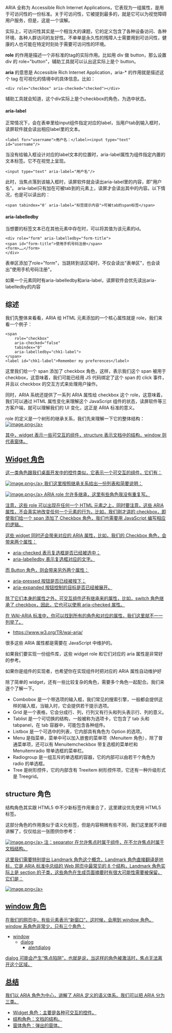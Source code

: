 ARIA 全称为 Accessible Rich Internet Applications，它表现为一组属性，是用于可访问性的一份标准。关于可访问性，它被提到最多的，就是它可以为视觉障碍用户服务，但是，这是一个误解。

实际上，可访问性其实是一个相当大的课题，它的定义包含了各种设备访问、各种环境、各种人群访问的友好性。不单单是永久性的残障人士需要用到可访问性，健康的人也可能在特定时刻处于需要可访问性的环境。

**role** 的作用是描述一个非标准的tag的实际作用。比如用 div 做 button，那么设置 div 的 role="button"，辅助工具就可以认出这实际上是个 button。

**aria** 的意思是 Accessible Rich Internet Application，aria-* 的作用就是描述这个 tag 在可视化的情境中的具体信息。比如：
```
<div role="checkbox" aria-checked="checked"></div>
```
辅助工具就会知道，这个div实际上是个checkbox的角色，为选中状态。

#### aria-label
正常情况下，会在表单里给input组件指定对应的label，当用户tab到输入框时，读屏软件就会读出相应label里的文本。
```
<label for="username">用户名：</label><input type="text" id="username"/>
```
当没有给输入框设计对应的label文本的位置时，aria-label属性为组件指定内置的文本标签。它不在视觉上呈现。
```
<input type="text" aria-label="用户名"/>
```
此时，当焦点落到该输入框时，读屏软件就会读出aria-label里的内容，即"用户名"。
aria-label只有加在可被tab到的元素上，读屏才会读出其中的内容。以下情况，也是可以读出的：
```
<span tabindex="0″ aria-label="标签提示内容">可被tab的span标签</span>
```

#### aria-labelledby
当想要的标签文本已在其他元素中存在时，可以将其值为该元素的id。
```
<div role="form" aria-labelledby="form-title">
<span id="form-title">使用手机号码注册</span>
<form>……</form>
</div>
```
表单区添加了role="form"，当跳转到该区域时，不仅会读出"表单区"，也会读出"使用手机号码注册"。

如果一个元素同时有aria-labelledby和aria-label，读屏软件会优先读出aria-labelledby的内容


## 综述
我们先整体来看看，ARIA 给 HTML 元素添加的一个核心属性就是 role，我们来看一个例子：  
```
<span 
    role="checkbox" 
    aria-checked="false" 
    tabindex="0" 
    aria-labelledby="chk1-label">
</span>
<label id="chk1-label">Remember my preferences</label>
```
这里我们给一个 span 添加了 checkbox 角色，这样，表示我们这个 span 被用于 checkbox，这意味着，我们可能已经用 JS 代码绑定了这个 span 的 click 事件，并且以 checkbox 的交互方式来处理用户操作。

同时，ARIA 系统还提供了一系列 ARIA 属性给 checkbox 这个 role，这意味着，我们可以通过 HTML 属性变化来理解这个 JavaScript 组件的状态，读屏软件等三方客户端，就可以理解我们的 UI 变化，这正是 ARIA 标准的意义。

role 的定义是一个树形的继承关系，我们先来理解一下它的整体结构：
<a data-fancybox title="image.png" href="https://p6-juejin.byteimg.com/tos-cn-i-k3u1fbpfcp/f00966c831d344259a379ee753cbafd5~tplv-k3u1fbpfcp-watermark.image?">![image.png](https://p6-juejin.byteimg.com/tos-cn-i-k3u1fbpfcp/f00966c831d344259a379ee753cbafd5~tplv-k3u1fbpfcp-watermark.image?)</a>

其中，widget 表示一些可交互的组件，structure 表示文档中的结构，window 则代表窗体。

## Widget 角色
这一类角色跟我们桌面开发中的控件类似，它表示一个可交互的组件，它们有：

<a data-fancybox title="image.png" href="https://p1-juejin.byteimg.com/tos-cn-i-k3u1fbpfcp/7d9683de5be74b0d9a04c91fd07f871e~tplv-k3u1fbpfcp-watermark.image?">![image.png](https://p1-juejin.byteimg.com/tos-cn-i-k3u1fbpfcp/7d9683de5be74b0d9a04c91fd07f871e~tplv-k3u1fbpfcp-watermark.image?)</a>
我们这里按照继承关系给出一份列表和简要说明：

<a data-fancybox title="image.png" href="https://p3-juejin.byteimg.com/tos-cn-i-k3u1fbpfcp/08f6208df2b64874b07bcaf7d2502d47~tplv-k3u1fbpfcp-watermark.image?">![image.png](https://p3-juejin.byteimg.com/tos-cn-i-k3u1fbpfcp/08f6208df2b64874b07bcaf7d2502d47~tplv-k3u1fbpfcp-watermark.image?)</a>
ARIA role 允许多继承，这里有些角色我没有重复写。

注意，这些 role 可以出现在任何一个 HTML 元素之上，同时要注意，这些 ARIA 属性，不会真实地改变任何一个元素的行为，比如，我们刚才讲的 checkbox，即使我们给一个 span 添加了 Checkbox 角色，我们也需要用 JavaScript 编写相应的逻辑。

这些 widget 同时还会带来对应的 ARIA 属性，比如，我们的 Checkbox 角色，会带来两个属性：
- aria-checked 表示复选框是否已经被选中；
- aria-labelledby 表示复选框对应的文字。

而 Button 角色，则会带来另外两个属性：
- aria-pressed 按钮是否已经被按下；
- aria-expanded 按钮控制的目标是否已经被展开。

除了它们本身的属性之外，可交互组件还有继承来的属性，比如，switch 角色继承了 checkbox，因此，它也可以使用 aria-checked 属性。

在 WAI-ARIA 标准中，你可以找到所有的角色和对应的属性，我们这里就不一一列举了。
- https://www.w3.org/TR/wai-aria/

很多这些 ARIA 属性都是需要在 JavaScript 中维护的。

如果我们要实现一份组件库，这些 widget role 和它们对应的 aria 属性是非常好的参考。

如果你是组件的实现者，也希望你在实现组件时把对应的 ARIA 属性自动维护好

除了简单的 widget，还有一些比较复杂的角色，需要多个角色一起配合。我们来逐个了解一下。
- Combobox 是一个带选项的输入框，我们常见的搜索引擎，一般都会提供这样的输入框，当输入时，它会提供若干提示选项。
- Grid 是一个表格，它会分成行、列，行列又有行头和列头表示行、列的意义。
- Tablist 是一个可切换的结构，一般被称为选项卡，它包含了 tab 头和 tabpanel，在 tab 容器中，可能包含各种组件。
- Listbox 是一个可选中的列表，它内部具有角色为 Option 的选项。
- Menu 是指菜单，菜单中可以加入嵌套的菜单项（Menuitem 角色），除了普通菜单项，还可以有 Menuitemcheckbox 带复选框的菜单栏和 Menuitemradio 带单选框的菜单栏。
- Radiogroup 是一组互斥的单选框的容器，它的内部可以由若干个角色为 radio 的单选框。
- Tree 是树形控件，它的内部含有 Treeitem 树形控件项，它还有一种升级形式是 Treegrid。

## structure 角色
结构角色其实跟 HTML5 中不少新标签作用重合了，这里建议优先使用 HTML5 标签。

这部分角色的作用类似于语义化标签，但是内容稍微有些不同，我们这里就不详细讲解了，仅仅给出一张图供你参考：

<a data-fancybox title="image.png" href="https://p9-juejin.byteimg.com/tos-cn-i-k3u1fbpfcp/0e9d437311b446aa961a16b164117580~tplv-k3u1fbpfcp-watermark.image?">![image.png](https://p9-juejin.byteimg.com/tos-cn-i-k3u1fbpfcp/0e9d437311b446aa961a16b164117580~tplv-k3u1fbpfcp-watermark.image?)</a>
注：separator 在允许焦点时属于组件，在不允许焦点时属于文档结构。

这里我们需要特别提出 Landmark 角色这个概念，Landmark 角色直接翻译是地标，它是 ARIA 标准中总结的 Web 网页中最常见的 8 个结构，Landmark 角色实际上是 section 的子类，这些角色在生成页面摘要时有很大可能性需要被保留，它们是：

<a data-fancybox title="image.png" href="https://p6-juejin.byteimg.com/tos-cn-i-k3u1fbpfcp/8f0f73a421024c49b56e5149ddcf84a4~tplv-k3u1fbpfcp-watermark.image?">![image.png](https://p6-juejin.byteimg.com/tos-cn-i-k3u1fbpfcp/8f0f73a421024c49b56e5149ddcf84a4~tplv-k3u1fbpfcp-watermark.image?)</a>

## window 角色
在我们的网页中，有些元素表示“新窗口”，这时候，会用到 window 角色。window 系角色非常少，只有三个角色：
- window
  - dialog
    - alertdialog

dialog 可能会产生“焦点陷阱”，也就是说，当这样的角色被激活时，焦点无法离开这个区域。

## 总结
我们以 ARIA 角色为中心，讲解了 ARIA 定义的语义体系。我们可以把 ARIA 分为三类。
- Widget 角色：主要是各种可交互的控件。
- 结构角色：文档的结构。
- 窗体角色：弹出的窗体。